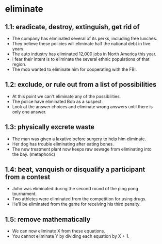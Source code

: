 # eliminate
## 1.1: eradicate, destroy, extinguish, get rid of

  *  The company has eliminated several of its perks, including free lunches.
  *  They believe these policies will eliminate half the national debt in five years.
  *  The auto industry has eliminated 12,000 jobs in North America this year.
  *  I fear their intent is to eliminate the several ethnic populations of that region.
  *  The mob wanted to eliminate him for cooperating with the FBI.

## 1.2: exclude, or rule out from a list of possibilities

  *  At this point we can't eliminate any of the possibilities.
  *  The police have eliminated Bob as a suspect.
  *  Look at the answer choices and eliminate wrong answers until there is only one answer.

## 1.3: physically excrete waste

  *  The man was given a laxative before surgery to help him eliminate.
  *  Her dog has trouble eliminating after eating bones.
  *  The new treatment plant now keeps raw sewage from eliminating into the bay. (metaphoric)

## 1.4: beat, vanquish or disqualify a participant from a contest

  *  John was eliminated during the second round of the ping pong tournament.
  *  Two athletes were eliminated from the competition for using drugs.
  *  He'll be eliminated from the game for receiving his third penalty.

## 1.5: remove mathematically

  *  We can now eliminate X from these equations.
  *  You cannot eliminate Y by dividing each equation by X + 1.
